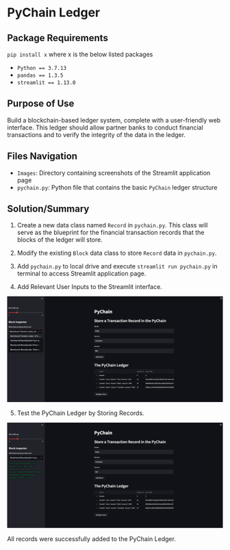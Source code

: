 # PyChain Ledger

## Package Requirements

`pip install x` where x is the below listed packages

* `Python == 3.7.13`
* `pandas == 1.3.5`
* `streamlit == 1.13.0`

## Purpose of Use

Build a blockchain-based ledger system, complete with a user-friendly web interface. This ledger should allow partner banks to conduct financial transactions and to verify the integrity of the data in the ledger.

## Files Navigation

* `Images`: Directory containing screenshots of the Streamlit application page
* `pychain.py`: Python file that contains the basic `PyChain` ledger structure

## Solution/Summary

1. Create a new data class named `Record` in `pychain.py`. This class will serve as the blueprint for the financial transaction records that the blocks of the ledger will store.

2. Modify the existing `Block` data class to store `Record` data in `pychain.py`.

3. Add `pychain.py` to local drive and execute `streamlit run pychain.py` in terminal to access Streamlit application page.

4. Add Relevant User Inputs to the Streamlit interface.

![Relevant User Inputs](https://github.com/lrb924/PyChain_Ledger/blob/main/Images/Screen%20Shot%202022-10-15%20at%202.10.04%20PM.png)

5. Test the PyChain Ledger by Storing Records.

![Storing Records](https://github.com/lrb924/PyChain_Ledger/blob/main/Images/Screen%20Shot%202022-10-15%20at%202.10.45%20PM.png)

All records were successfully added to the PyChain Ledger.